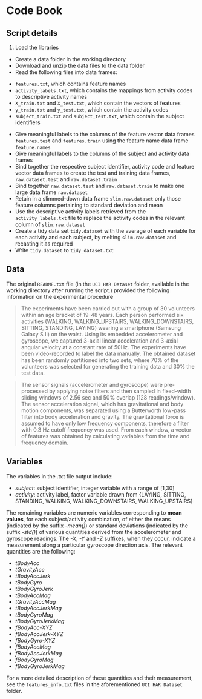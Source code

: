 # Code Book

## Script details

1. Load the libraries 
- Create a data folder in the working directory 
- Download and unzip the data files to the data folder 
- Read the following files into data frames: 
 + `features.txt`, which contains feature names
 + `activity_labels.txt`, which contains the mappings from activity codes to descriptive activity names
 + `X_train.txt` and `X_test.txt`, which contain the vectors of features 
 + `y_train.txt` and `y_test.txt`, which contain the activity codes 
 + `subject_train.txt` and `subject_test.txt`, which contain the subject identifiers  
- Give meaningful labels to the columns of the feature vector data frames `features.test` and `features.train` using the feature name data frame `feature.names`
- Give meaningful labels to the columns of the subject and activity data frames
- Bind together the respective subject identifier, activity code and feature vector data frames to create the test and training data frames, `raw.dataset.test` and `raw.dataset.train`
- Bind together `raw.dataset.test` and `raw.dataset.train` to make one large data frame `raw.dataset`
- Retain in a slimmed-down data frame `slim.raw.dataset` only those feature columns pertaining to standard deviation and mean
- Use the descriptive activity labels retrieved from the ``activity_labels.txt`` file to replace the activity codes in the relevant column of `slim.raw.dataset` 
- Create a tidy data set `tidy.dataset`  with the average of each variable for each activity and each subject, by melting `slim.raw.dataset` and recasting it as required
- Write `tidy.dataset` to `tidy_dataset.txt` 

## Data 

The original `README.txt` file (in the `UCI HAR Dataset` folder, available in the working directory after running the script.) provided the following information on the experimental procedure

> The experiments have been carried out with a group of 30 volunteers within an age bracket of 19-48 years. Each person performed six activities (WALKING, WALKING_UPSTAIRS, WALKING\_DOWNSTAIRS, SITTING, STANDING, LAYING) wearing a smartphone (Samsung Galaxy S II) on the waist. Using its embedded accelerometer and gyroscope, we captured 3-axial linear acceleration and 3-axial angular velocity at a constant rate of 50Hz. The experiments have been video-recorded to label the data manually. The obtained dataset has been randomly partitioned into two sets, where 70% of the volunteers was selected for generating the training data and 30% the test data. 

> The sensor signals (accelerometer and gyroscope) were pre-processed by applying noise filters and then sampled in fixed-width sliding windows of 2.56 sec and 50% overlap (128 readings/window). The sensor acceleration signal, which has gravitational and body motion components, was separated using a Butterworth low-pass filter into body acceleration and gravity. The gravitational force is assumed to have only low frequency components, therefore a filter with 0.3 Hz cutoff frequency was used. From each window, a vector of features was obtained by calculating variables from the time and frequency domain. 


## Variables


The variables in the .txt file output include:

- *subject*: subject identifier, integer variable with a range of [1,30]
- *activity*: activity label, factor variable drawn from {LAYING, SITTING, STANDING, WALKING, WALKING\_DOWNSTAIRS, WALKING_UPSTAIRS}    

The remaining variables are numeric variables corresponding to **mean values**, for each subject/activity combination, of either the means (indicated by the suffix *-mean()*) or standard deviations (indicated by the suffix *-std()*) of various quantities derived from the accelerometer and gyroscope readings. The *-X*, *-Y* and *-Z* suffixes, when they occur, indicate a measurement along a particular gyroscope direction axis. The relevant quantities are the following:
              
- *tBodyAcc*
- *tGravityAcc*
- *tBodyAccJerk*
- *tBodyGyro*
- *tBodyGyroJerk*
- *tBodyAccMag*
- *tGravityAccMag*
- *tBodyAccJerkMag*
- *tBodyGyroMag*
- *tBodyGyroJerkMag*
- *fBodyAcc-XYZ*
- *fBodyAccJerk-XYZ*
- *fBodyGyro-XYZ*
- *fBodyAccMag*
- *fBodyAccJerkMag*
- *fBodyGyroMag*
- *fBodyGyroJerkMag*

For a more detailed description of these quantities and their measurement, see the `features_info.txt` files in the aforementioned `UCI HAR Dataset` folder.